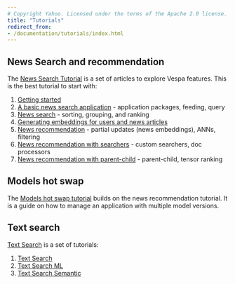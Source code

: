 ```yaml
---
# Copyright Yahoo. Licensed under the terms of the Apache 2.0 license. See LICENSE in the project root.
title: "Tutorials"
redirect_from:
- /documentation/tutorials/index.html
---
```


## News Search and recommendation
The [News Search Tutorial](news-1-getting-started.html) is a set of articles to explore Vespa features.
This is the best tutorial to start with:
1. [Getting started](news-1-getting-started.html)
2. [A basic news search application](news-2-basic-feeding-and-query.html) - application packages, feeding, query
3. [News search](news-3-searching.html) - sorting, grouping, and ranking
4. [Generating embeddings for users and news articles](news-4-embeddings.html)
5. [News recommendation](news-5-recommendation.html) - partial updates (news embeddings), ANNs, filtering
6. [News recommendation with searchers](news-6-recommendation-with-searchers.html) - custom searchers, doc processors
7. [News recommendation with parent-child](news-7-recommendation-with-parent-child.html) - parent-child, tensor ranking


## Models hot swap
The [Models hot swap tutorial](models-hot-swap.html) builds on the news recommendation tutorial.
It is a guide on how to manage an application with multiple model versions.


## Text search
[Text Search](text-search.html) is a set of tutorials:
1. [Text Search](text-search.html)
2. [Text Search ML](text-search-ml.html)
3. [Text Search Semantic](text-search-semantic.html)
